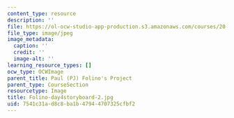 ```yaml
---
content_type: resource
description: ''
file: https://ol-ocw-studio-app-production.s3.amazonaws.com/courses/20-219-becoming-the-next-bill-nye-writing-and-hosting-the-educational-show-january-iap-2015/7541c31ad8c8ba1b47944707325cfbf2_Folino-day4storyboard-2.jpg
file_type: image/jpeg
image_metadata:
  caption: ''
  credit: ''
  image-alt: ''
learning_resource_types: []
ocw_type: OCWImage
parent_title: Paul (PJ) Folino's Project
parent_type: CourseSection
resourcetype: Image
title: Folino-day4storyboard-2.jpg
uid: 7541c31a-d8c8-ba1b-4794-4707325cfbf2
---
```

